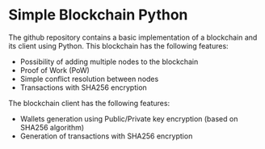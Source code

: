 # Simple Blockchain Python 

The github repository contains a basic implementation of a blockchain and its client using Python. This blockchain has the following features:

- Possibility of adding multiple nodes to the blockchain
- Proof of Work (PoW)
- Simple conflict resolution between nodes
- Transactions with SHA256 encryption

The blockchain client has the following features:

- Wallets generation using Public/Private key encryption (based on SHA256 algorithm)
- Generation of transactions with SHA256 encryption 

